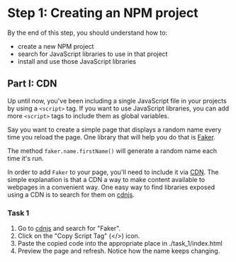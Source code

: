 # Step 1: Creating an NPM project

By the end of this step, you should understand how to:
- create a new NPM project
- search for JavaScript libraries to use in that project
- install and use those JavaScript libraries

## Part I: CDN
Up until now, you've been including a single JavaScript file in your
projects by using a `<script>` tag. If you want to use JavaScript
libraries, you can add more `<script>` tags to include them as global
variables. 

Say you want to create a simple page that displays a random name every 
time you reload the page. One library that will help you do that is 
[Faker](https://fakerjs.dev/).

The method `faker.name.firstName()` will generate a random name each time it's run. 

In order to add `Faker` to your page, you'll need to include it via [CDN](https://www.cloudflare.com/learning/cdn/what-is-a-cdn/). The simple explanation is that a CDN a way to make content available to webpages in a convenient way. One easy way to find libraries exposed using a CDN is to search for them on [cdnjs](https://cdnjs.com/libraries).

### Task 1
1. Go to [cdnjs](https://cdnjs.com/libraries) and search for "Faker".
2. Click on the "Copy Script Tag" (</>) icon. 
3. Paste the copied code into the appropriate place in ./task_1/index.html
4. Preview the page and refresh. Notice how the name keeps changing. 
